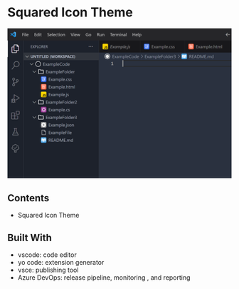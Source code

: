 # Squared Icon Theme

![Example Image](./Images/SquaredExample.PNG)

## Contents

- Squared Icon Theme

## Built With
- vscode: code editor
- yo code: extension generator
- vsce: publishing tool
- Azure DevOps: release pipeline, monitoring , and reporting